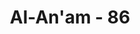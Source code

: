 ---
title: "Al-An'am - 86"
no: 86
arabic_no: ٨٦
ayah: وَاِسْمٰعِيْلَ وَالْيَسَعَ وَيُوْنُسَ وَلُوْطًاۗ وَكُلًّا فَضَّلْنَا عَلَى الْعٰلَمِيْنَۙ 
translation: "dan Ismail, Alyasa‘, Yunus, dan Lut. Masing-masing Kami lebihkan (derajatnya) di atas umat lain (pada masanya),"
tafsir: "Allah menyebutkan kembali keturunan Nabi Ibrahim yang diberi hidayah dan kenabian, yaitu Ismail, Ilyasa', Yunus dan Luth. Mereka bukan hanya terkenal karena kekuasaannya ataupun karena kezuhudannya, tetapi mereka ini mempunyai kelebihan daripada kaumnya lantaran karunia yang diberikan oleh Allah. Mereka membela tauhid dan memberantas kemusyrikan serta berakhlak mulia sehingga patut dicontoh oleh manusia.\n\nDi antara mereka ada yang diutus dalam satu masa, seperti Nabi Luth, semasa dengan Nabi Ibrahim dan Ismail semasa dengan Ishak. Mereka sama-sama memiliki keutamaan, meskipun pada hakikatnya keutamaan yang dimiliki masing-masing berbeda-beda."
---